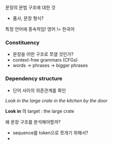 
문장의 문법 구조에 대한 것
- 품사, 문장 형식?

특정 언어에 종속적임! 영어 != 한국어


### Constituency

- 문장을 어떤 구조로 쪼갤 것인가?
- context-free grammars (CFGs)
- words -> phrases -> bigger phrases


### Dependency structure
- 단어 사이의 의존관계를 확인


*Look in the large crate in the kitchen by the door*

**Look in** 의 target : the large crate

왜 문장 구조를 분석해야할까?
- sequence를 token으로 쪼개기 위해서?
- 